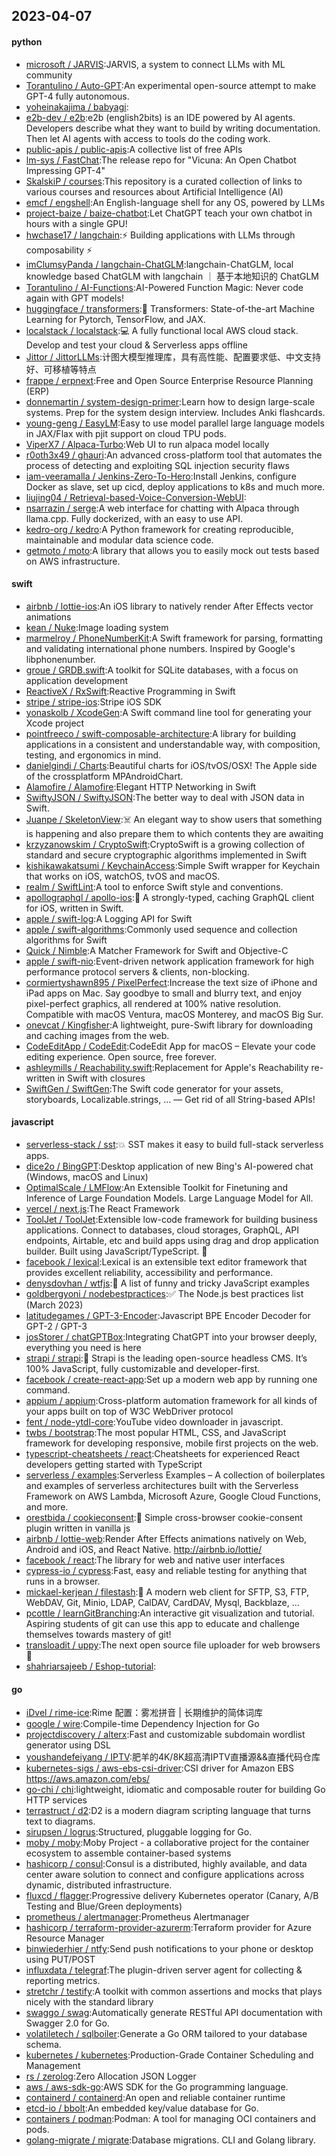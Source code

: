 ## 2023-04-07

#### python
* [microsoft / JARVIS](https://github.com/microsoft/JARVIS):JARVIS, a system to connect LLMs with ML community
* [Torantulino / Auto-GPT](https://github.com/Torantulino/Auto-GPT):An experimental open-source attempt to make GPT-4 fully autonomous.
* [yoheinakajima / babyagi](https://github.com/yoheinakajima/babyagi):
* [e2b-dev / e2b](https://github.com/e2b-dev/e2b):e2b (english2bits) is an IDE powered by AI agents. Developers describe what they want to build by writing documentation. Then let AI agents with access to tools do the coding work.
* [public-apis / public-apis](https://github.com/public-apis/public-apis):A collective list of free APIs
* [lm-sys / FastChat](https://github.com/lm-sys/FastChat):The release repo for "Vicuna: An Open Chatbot Impressing GPT-4"
* [SkalskiP / courses](https://github.com/SkalskiP/courses):This repository is a curated collection of links to various courses and resources about Artificial Intelligence (AI)
* [emcf / engshell](https://github.com/emcf/engshell):An English-language shell for any OS, powered by LLMs
* [project-baize / baize-chatbot](https://github.com/project-baize/baize-chatbot):Let ChatGPT teach your own chatbot in hours with a single GPU!
* [hwchase17 / langchain](https://github.com/hwchase17/langchain):⚡
Building applications with LLMs through composability
⚡
* [imClumsyPanda / langchain-ChatGLM](https://github.com/imClumsyPanda/langchain-ChatGLM):langchain-ChatGLM, local knowledge based ChatGLM with langchain ｜ 基于本地知识的 ChatGLM
* [Torantulino / AI-Functions](https://github.com/Torantulino/AI-Functions):AI-Powered Function Magic: Never code again with GPT models!
* [huggingface / transformers](https://github.com/huggingface/transformers):🤗
Transformers: State-of-the-art Machine Learning for Pytorch, TensorFlow, and JAX.
* [localstack / localstack](https://github.com/localstack/localstack):💻
A fully functional local AWS cloud stack. Develop and test your cloud & Serverless apps offline
* [Jittor / JittorLLMs](https://github.com/Jittor/JittorLLMs):计图大模型推理库，具有高性能、配置要求低、中文支持好、可移植等特点
* [frappe / erpnext](https://github.com/frappe/erpnext):Free and Open Source Enterprise Resource Planning (ERP)
* [donnemartin / system-design-primer](https://github.com/donnemartin/system-design-primer):Learn how to design large-scale systems. Prep for the system design interview. Includes Anki flashcards.
* [young-geng / EasyLM](https://github.com/young-geng/EasyLM):Easy to use model parallel large language models in JAX/Flax with pjit support on cloud TPU pods.
* [ViperX7 / Alpaca-Turbo](https://github.com/ViperX7/Alpaca-Turbo):Web UI to run alpaca model locally
* [r0oth3x49 / ghauri](https://github.com/r0oth3x49/ghauri):An advanced cross-platform tool that automates the process of detecting and exploiting SQL injection security flaws
* [iam-veeramalla / Jenkins-Zero-To-Hero](https://github.com/iam-veeramalla/Jenkins-Zero-To-Hero):Install Jenkins, configure Docker as slave, set up cicd, deploy applications to k8s and much more.
* [liujing04 / Retrieval-based-Voice-Conversion-WebUI](https://github.com/liujing04/Retrieval-based-Voice-Conversion-WebUI):
* [nsarrazin / serge](https://github.com/nsarrazin/serge):A web interface for chatting with Alpaca through llama.cpp. Fully dockerized, with an easy to use API.
* [kedro-org / kedro](https://github.com/kedro-org/kedro):A Python framework for creating reproducible, maintainable and modular data science code.
* [getmoto / moto](https://github.com/getmoto/moto):A library that allows you to easily mock out tests based on AWS infrastructure.

#### swift
* [airbnb / lottie-ios](https://github.com/airbnb/lottie-ios):An iOS library to natively render After Effects vector animations
* [kean / Nuke](https://github.com/kean/Nuke):Image loading system
* [marmelroy / PhoneNumberKit](https://github.com/marmelroy/PhoneNumberKit):A Swift framework for parsing, formatting and validating international phone numbers. Inspired by Google's libphonenumber.
* [groue / GRDB.swift](https://github.com/groue/GRDB.swift):A toolkit for SQLite databases, with a focus on application development
* [ReactiveX / RxSwift](https://github.com/ReactiveX/RxSwift):Reactive Programming in Swift
* [stripe / stripe-ios](https://github.com/stripe/stripe-ios):Stripe iOS SDK
* [yonaskolb / XcodeGen](https://github.com/yonaskolb/XcodeGen):A Swift command line tool for generating your Xcode project
* [pointfreeco / swift-composable-architecture](https://github.com/pointfreeco/swift-composable-architecture):A library for building applications in a consistent and understandable way, with composition, testing, and ergonomics in mind.
* [danielgindi / Charts](https://github.com/danielgindi/Charts):Beautiful charts for iOS/tvOS/OSX! The Apple side of the crossplatform MPAndroidChart.
* [Alamofire / Alamofire](https://github.com/Alamofire/Alamofire):Elegant HTTP Networking in Swift
* [SwiftyJSON / SwiftyJSON](https://github.com/SwiftyJSON/SwiftyJSON):The better way to deal with JSON data in Swift.
* [Juanpe / SkeletonView](https://github.com/Juanpe/SkeletonView):☠️
An elegant way to show users that something is happening and also prepare them to which contents they are awaiting
* [krzyzanowskim / CryptoSwift](https://github.com/krzyzanowskim/CryptoSwift):CryptoSwift is a growing collection of standard and secure cryptographic algorithms implemented in Swift
* [kishikawakatsumi / KeychainAccess](https://github.com/kishikawakatsumi/KeychainAccess):Simple Swift wrapper for Keychain that works on iOS, watchOS, tvOS and macOS.
* [realm / SwiftLint](https://github.com/realm/SwiftLint):A tool to enforce Swift style and conventions.
* [apollographql / apollo-ios](https://github.com/apollographql/apollo-ios):📱
A strongly-typed, caching GraphQL client for iOS, written in Swift.
* [apple / swift-log](https://github.com/apple/swift-log):A Logging API for Swift
* [apple / swift-algorithms](https://github.com/apple/swift-algorithms):Commonly used sequence and collection algorithms for Swift
* [Quick / Nimble](https://github.com/Quick/Nimble):A Matcher Framework for Swift and Objective-C
* [apple / swift-nio](https://github.com/apple/swift-nio):Event-driven network application framework for high performance protocol servers & clients, non-blocking.
* [cormiertyshawn895 / PixelPerfect](https://github.com/cormiertyshawn895/PixelPerfect):Increase the text size of iPhone and iPad apps on Mac. Say goodbye to small and blurry text, and enjoy pixel-perfect graphics, all rendered at 100% native resolution. Compatible with macOS Ventura, macOS Monterey, and macOS Big Sur.
* [onevcat / Kingfisher](https://github.com/onevcat/Kingfisher):A lightweight, pure-Swift library for downloading and caching images from the web.
* [CodeEditApp / CodeEdit](https://github.com/CodeEditApp/CodeEdit):CodeEdit App for macOS – Elevate your code editing experience. Open source, free forever.
* [ashleymills / Reachability.swift](https://github.com/ashleymills/Reachability.swift):Replacement for Apple's Reachability re-written in Swift with closures
* [SwiftGen / SwiftGen](https://github.com/SwiftGen/SwiftGen):The Swift code generator for your assets, storyboards, Localizable.strings, … — Get rid of all String-based APIs!

#### javascript
* [serverless-stack / sst](https://github.com/serverless-stack/sst):💥
SST makes it easy to build full-stack serverless apps.
* [dice2o / BingGPT](https://github.com/dice2o/BingGPT):Desktop application of new Bing's AI-powered chat (Windows, macOS and Linux)
* [OptimalScale / LMFlow](https://github.com/OptimalScale/LMFlow):An Extensible Toolkit for Finetuning and Inference of Large Foundation Models. Large Language Model for All.
* [vercel / next.js](https://github.com/vercel/next.js):The React Framework
* [ToolJet / ToolJet](https://github.com/ToolJet/ToolJet):Extensible low-code framework for building business applications. Connect to databases, cloud storages, GraphQL, API endpoints, Airtable, etc and build apps using drag and drop application builder. Built using JavaScript/TypeScript.
🚀
* [facebook / lexical](https://github.com/facebook/lexical):Lexical is an extensible text editor framework that provides excellent reliability, accessibility and performance.
* [denysdovhan / wtfjs](https://github.com/denysdovhan/wtfjs):🤪
A list of funny and tricky JavaScript examples
* [goldbergyoni / nodebestpractices](https://github.com/goldbergyoni/nodebestpractices):✅
The Node.js best practices list (March 2023)
* [latitudegames / GPT-3-Encoder](https://github.com/latitudegames/GPT-3-Encoder):Javascript BPE Encoder Decoder for GPT-2 / GPT-3
* [josStorer / chatGPTBox](https://github.com/josStorer/chatGPTBox):Integrating ChatGPT into your browser deeply, everything you need is here
* [strapi / strapi](https://github.com/strapi/strapi):🚀
Strapi is the leading open-source headless CMS. It’s 100% JavaScript, fully customizable and developer-first.
* [facebook / create-react-app](https://github.com/facebook/create-react-app):Set up a modern web app by running one command.
* [appium / appium](https://github.com/appium/appium):Cross-platform automation framework for all kinds of your apps built on top of W3C WebDriver protocol
* [fent / node-ytdl-core](https://github.com/fent/node-ytdl-core):YouTube video downloader in javascript.
* [twbs / bootstrap](https://github.com/twbs/bootstrap):The most popular HTML, CSS, and JavaScript framework for developing responsive, mobile first projects on the web.
* [typescript-cheatsheets / react](https://github.com/typescript-cheatsheets/react):Cheatsheets for experienced React developers getting started with TypeScript
* [serverless / examples](https://github.com/serverless/examples):Serverless Examples – A collection of boilerplates and examples of serverless architectures built with the Serverless Framework on AWS Lambda, Microsoft Azure, Google Cloud Functions, and more.
* [orestbida / cookieconsent](https://github.com/orestbida/cookieconsent):🍪
Simple cross-browser cookie-consent plugin written in vanilla js
* [airbnb / lottie-web](https://github.com/airbnb/lottie-web):Render After Effects animations natively on Web, Android and iOS, and React Native. http://airbnb.io/lottie/
* [facebook / react](https://github.com/facebook/react):The library for web and native user interfaces
* [cypress-io / cypress](https://github.com/cypress-io/cypress):Fast, easy and reliable testing for anything that runs in a browser.
* [mickael-kerjean / filestash](https://github.com/mickael-kerjean/filestash):🦄
A modern web client for SFTP, S3, FTP, WebDAV, Git, Minio, LDAP, CalDAV, CardDAV, Mysql, Backblaze, ...
* [pcottle / learnGitBranching](https://github.com/pcottle/learnGitBranching):An interactive git visualization and tutorial. Aspiring students of git can use this app to educate and challenge themselves towards mastery of git!
* [transloadit / uppy](https://github.com/transloadit/uppy):The next open source file uploader for web browsers
🐶
* [shahriarsajeeb / Eshop-tutorial](https://github.com/shahriarsajeeb/Eshop-tutorial):

#### go
* [iDvel / rime-ice](https://github.com/iDvel/rime-ice):Rime 配置：雾凇拼音 | 长期维护的简体词库
* [google / wire](https://github.com/google/wire):Compile-time Dependency Injection for Go
* [projectdiscovery / alterx](https://github.com/projectdiscovery/alterx):Fast and customizable subdomain wordlist generator using DSL
* [youshandefeiyang / IPTV](https://github.com/youshandefeiyang/IPTV):肥羊的4K/8K超高清IPTV直播源&&直播代码仓库
* [kubernetes-sigs / aws-ebs-csi-driver](https://github.com/kubernetes-sigs/aws-ebs-csi-driver):CSI driver for Amazon EBS https://aws.amazon.com/ebs/
* [go-chi / chi](https://github.com/go-chi/chi):lightweight, idiomatic and composable router for building Go HTTP services
* [terrastruct / d2](https://github.com/terrastruct/d2):D2 is a modern diagram scripting language that turns text to diagrams.
* [sirupsen / logrus](https://github.com/sirupsen/logrus):Structured, pluggable logging for Go.
* [moby / moby](https://github.com/moby/moby):Moby Project - a collaborative project for the container ecosystem to assemble container-based systems
* [hashicorp / consul](https://github.com/hashicorp/consul):Consul is a distributed, highly available, and data center aware solution to connect and configure applications across dynamic, distributed infrastructure.
* [fluxcd / flagger](https://github.com/fluxcd/flagger):Progressive delivery Kubernetes operator (Canary, A/B Testing and Blue/Green deployments)
* [prometheus / alertmanager](https://github.com/prometheus/alertmanager):Prometheus Alertmanager
* [hashicorp / terraform-provider-azurerm](https://github.com/hashicorp/terraform-provider-azurerm):Terraform provider for Azure Resource Manager
* [binwiederhier / ntfy](https://github.com/binwiederhier/ntfy):Send push notifications to your phone or desktop using PUT/POST
* [influxdata / telegraf](https://github.com/influxdata/telegraf):The plugin-driven server agent for collecting & reporting metrics.
* [stretchr / testify](https://github.com/stretchr/testify):A toolkit with common assertions and mocks that plays nicely with the standard library
* [swaggo / swag](https://github.com/swaggo/swag):Automatically generate RESTful API documentation with Swagger 2.0 for Go.
* [volatiletech / sqlboiler](https://github.com/volatiletech/sqlboiler):Generate a Go ORM tailored to your database schema.
* [kubernetes / kubernetes](https://github.com/kubernetes/kubernetes):Production-Grade Container Scheduling and Management
* [rs / zerolog](https://github.com/rs/zerolog):Zero Allocation JSON Logger
* [aws / aws-sdk-go](https://github.com/aws/aws-sdk-go):AWS SDK for the Go programming language.
* [containerd / containerd](https://github.com/containerd/containerd):An open and reliable container runtime
* [etcd-io / bbolt](https://github.com/etcd-io/bbolt):An embedded key/value database for Go.
* [containers / podman](https://github.com/containers/podman):Podman: A tool for managing OCI containers and pods.
* [golang-migrate / migrate](https://github.com/golang-migrate/migrate):Database migrations. CLI and Golang library.
